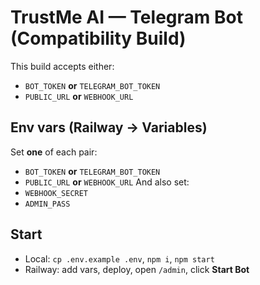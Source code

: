 # TrustMe AI — Telegram Bot (Compatibility Build)

This build accepts either:
- `BOT_TOKEN` **or** `TELEGRAM_BOT_TOKEN`
- `PUBLIC_URL` **or** `WEBHOOK_URL`

## Env vars (Railway → Variables)
Set **one** of each pair:
- `BOT_TOKEN` **or** `TELEGRAM_BOT_TOKEN`
- `PUBLIC_URL` **or** `WEBHOOK_URL`
And also set:
- `WEBHOOK_SECRET`
- `ADMIN_PASS`

## Start
- Local: `cp .env.example .env`, `npm i`, `npm start`
- Railway: add vars, deploy, open `/admin`, click **Start Bot**
